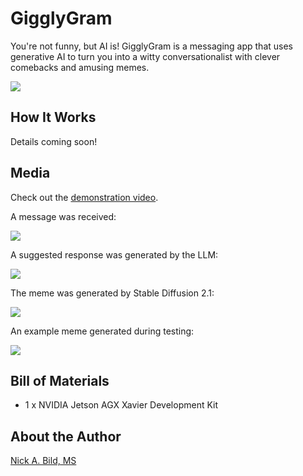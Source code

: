 # GigglyGram

You're not funny, but AI is! GigglyGram is a messaging app that uses generative AI to turn you into a witty conversationalist with clever comebacks and amusing memes.

![](https://raw.githubusercontent.com/nickbild/GigglyGram/main/media/logo_sm.jpg)

## How It Works

Details coming soon!

## Media

Check out the [demonstration video](https://www.youtube.com/watch?v=Gg9sr_CIChY).

A message was received:

![](https://raw.githubusercontent.com/nickbild/GigglyGram/main/media/screen1.jpg)

A suggested response was generated by the LLM:

![](https://raw.githubusercontent.com/nickbild/GigglyGram/main/media/screen2.jpg)

The meme was generated by Stable Diffusion 2.1:

![](https://raw.githubusercontent.com/nickbild/GigglyGram/main/media/screen3.jpg)

An example meme generated during testing:

![](https://raw.githubusercontent.com/nickbild/GigglyGram/main/media/meme_example.png)

## Bill of Materials

- 1 x NVIDIA Jetson AGX Xavier Development Kit

## About the Author

[Nick A. Bild, MS](https://nickbild79.firebaseapp.com/#!/)
